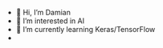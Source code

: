 - 👋 Hi, I’m Damian
- 👀 I’m interested in AI
- 🌱 I’m currently learning Keras/TensorFlow
- 


<!---
PszczeIarz/PszczeIarz is a ✨ special ✨ repository because its `README.md` (this file) appears on your GitHub profile.
You can click the Preview link to take a look at your changes.
--->
